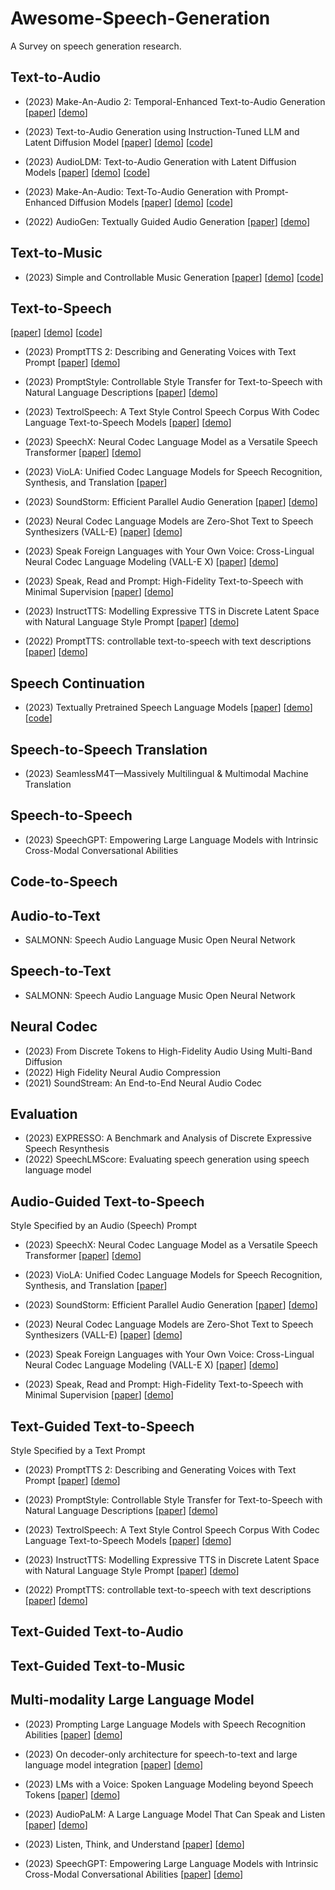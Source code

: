 # Awesome-Speech-Generation
A Survey on speech generation research.

## Text-to-Audio

* (2023) Make-An-Audio 2: Temporal-Enhanced Text-to-Audio Generation
    [[paper](https://arxiv.org/abs/2305.18474)] [[demo](https://make-an-audio-2.github.io/)]

* (2023) Text-to-Audio Generation using Instruction-Tuned LLM and Latent Diffusion Model
    [[paper](https://arxiv.org/abs/2304.13731)] [[demo](https://tango-web.github.io/)] [[code](https://github.com/declare-lab/tango)]

* (2023) AudioLDM: Text-to-Audio Generation with Latent Diffusion Models
    [[paper](https://arxiv.org/abs/2301.12503)] [[demo](https://audioldm.github.io/)] [[code](https://github.com/haoheliu/AudioLDM)]

* (2023) Make-An-Audio: Text-To-Audio Generation with Prompt-Enhanced Diffusion Models
    [[paper](https://arxiv.org/abs/2301.12661)] [[demo](https://text-to-audio.github.io/)] [[code](https://github.com/Text-to-Audio/Make-An-Audio)]

* (2022) AudioGen: Textually Guided Audio Generation
    [[paper](https://arxiv.org/abs/2209.15352)] [[demo](https://felixkreuk.github.io/audiogen/)]


## Text-to-Music

* (2023) Simple and Controllable Music Generation
    [[paper](https://arxiv.org/abs/2306.05284)] [[demo](https://ai.honu.io/papers/musicgen/)] [[code](https://github.com/facebookresearch/audiocraft)]

## Text-to-Speech
[[paper]()] [[demo]()] [[code]()]
* (2023) PromptTTS 2: Describing and Generating Voices with Text Prompt
    [[paper](https://arxiv.org/abs/2309.02285)] [[demo](https://speechresearch.github.io/prompttts2/)]

* (2023) PromptStyle: Controllable Style Transfer for Text-to-Speech with Natural Language Descriptions
    [[paper](https://arxiv.org/abs/2305.19522)] [[demo](https://promptstyle.github.io/PromptStyle)]

* (2023) TextrolSpeech: A Text Style Control Speech Corpus With Codec Language Text-to-Speech Models
    [[paper](https://arxiv.org/abs/2308.14430)] [[demo](https://sall-e.github.io/)]

* (2023) SpeechX: Neural Codec Language Model as a Versatile Speech Transformer
    [[paper](https://arxiv.org/abs/2308.06873)] [[demo](https://www.microsoft.com/en-us/research/project/speechx/)]

* (2023) VioLA: Unified Codec Language Models for Speech Recognition, Synthesis, and Translation
    [[paper](https://arxiv.org/abs/2305.16107)]

* (2023) SoundStorm: Efficient Parallel Audio Generation
    [[paper](https://arxiv.org/abs/2305.09636)] [[demo](https://google-research.github.io/seanet/soundstorm/examples/)]

* (2023) Neural Codec Language Models are Zero-Shot Text to Speech Synthesizers (VALL-E)
    [[paper](https://arxiv.org/abs/2301.02111)] [[demo](https://www.microsoft.com/en-us/research/project/vall-e-x/vall-e/)]

* (2023) Speak Foreign Languages with Your Own Voice: Cross-Lingual Neural Codec Language Modeling (VALL-E X)
    [[paper](https://arxiv.org/abs/2303.03926)] [[demo](https://www.microsoft.com/en-us/research/project/vall-e-x/)]

* (2023) Speak, Read and Prompt: High-Fidelity Text-to-Speech with Minimal Supervision
    [[paper](https://arxiv.org/abs/2302.03540)] [[demo](https://google-research.github.io/seanet/speartts/examples/)]

* (2023) InstructTTS: Modelling Expressive TTS in Discrete Latent Space with Natural Language Style Prompt
    [[paper](https://arxiv.org/abs/2301.13662)] [[demo](http://dongchaoyang.top/InstructTTS/)]

* (2022) PromptTTS: controllable text-to-speech with text descriptions
    [[paper](https://arxiv.org/abs/2211.12171)] [[demo](https://speechresearch.github.io/prompttts/)]

## Speech Continuation

* (2023) Textually Pretrained Speech Language Models
    [[paper](https://arxiv.org/abs/2305.13009)] [[demo](https://pages.cs.huji.ac.il/adiyoss-lab/twist/)] 
    [[code](https://github.com/facebookresearch/textlesslib/tree/main/examples/twist)]

## Speech-to-Speech Translation

* (2023) SeamlessM4T—Massively Multilingual & Multimodal Machine Translation


## Speech-to-Speech 
* (2023) SpeechGPT: Empowering Large Language Models with Intrinsic Cross-Modal Conversational Abilities

## Code-to-Speech

## Audio-to-Text

* SALMONN: Speech Audio Language Music Open Neural Network

## Speech-to-Text

* SALMONN: Speech Audio Language Music Open Neural Network

## Neural Codec

* (2023) From Discrete Tokens to High-Fidelity Audio Using Multi-Band Diffusion
* (2022) High Fidelity Neural Audio Compression
* (2021) SoundStream: An End-to-End Neural Audio Codec

## Evaluation

* (2023) EXPRESSO: A Benchmark and Analysis of Discrete Expressive Speech Resynthesis
* (2022) SpeechLMScore: Evaluating speech generation using speech language model


## Audio-Guided Text-to-Speech

Style Specified by an Audio (Speech) Prompt

* (2023) SpeechX: Neural Codec Language Model as a Versatile Speech Transformer
    [[paper](https://arxiv.org/abs/2308.06873)] [[demo](https://www.microsoft.com/en-us/research/project/speechx/)]

* (2023) VioLA: Unified Codec Language Models for Speech Recognition, Synthesis, and Translation
    [[paper](https://arxiv.org/abs/2305.16107)]

* (2023) SoundStorm: Efficient Parallel Audio Generation
    [[paper](https://arxiv.org/abs/2305.09636)] [[demo](https://google-research.github.io/seanet/soundstorm/examples/)]

* (2023) Neural Codec Language Models are Zero-Shot Text to Speech Synthesizers (VALL-E)
    [[paper](https://arxiv.org/abs/2301.02111)] [[demo](https://www.microsoft.com/en-us/research/project/vall-e-x/vall-e/)]

* (2023) Speak Foreign Languages with Your Own Voice: Cross-Lingual Neural Codec Language Modeling (VALL-E X)
    [[paper](https://arxiv.org/abs/2303.03926)] [[demo](https://www.microsoft.com/en-us/research/project/vall-e-x/)]

* (2023) Speak, Read and Prompt: High-Fidelity Text-to-Speech with Minimal Supervision
    [[paper](https://arxiv.org/abs/2302.03540)] [[demo](https://google-research.github.io/seanet/speartts/examples/)]

## Text-Guided Text-to-Speech

Style Specified by a Text Prompt

* (2023) PromptTTS 2: Describing and Generating Voices with Text Prompt
    [[paper](https://arxiv.org/abs/2309.02285)] [[demo](https://speechresearch.github.io/prompttts2/)]

* (2023) PromptStyle: Controllable Style Transfer for Text-to-Speech with Natural Language Descriptions
    [[paper](https://arxiv.org/abs/2305.19522)] [[demo](https://promptstyle.github.io/PromptStyle)]

* (2023) TextrolSpeech: A Text Style Control Speech Corpus With Codec Language Text-to-Speech Models
    [[paper](https://arxiv.org/abs/2308.14430)] [[demo](https://sall-e.github.io/)]

* (2023) InstructTTS: Modelling Expressive TTS in Discrete Latent Space with Natural Language Style Prompt
    [[paper](https://arxiv.org/abs/2301.13662)] [[demo](http://dongchaoyang.top/InstructTTS/)]

* (2022) PromptTTS: controllable text-to-speech with text descriptions
    [[paper](https://arxiv.org/abs/2211.12171)] [[demo](https://speechresearch.github.io/prompttts/)]

## Text-Guided Text-to-Audio

## Text-Guided Text-to-Music

## Multi-modality Large Language Model

* (2023) Prompting Large Language Models with Speech Recognition Abilities
    [[paper](https://arxiv.org/abs/2307.11795)] [[demo]()]

* (2023) On decoder-only architecture for speech-to-text and large language model integration
    [[paper](https://arxiv.org/abs/2307.03917)] [[demo]()]

* (2023) LMs with a Voice: Spoken Language Modeling beyond Speech Tokens
    [[paper](https://arxiv.org/abs/2305.15255)] [[demo]()]

* (2023) AudioPaLM: A Large Language Model That Can Speak and Listen
    [[paper](https://arxiv.org/abs/2306.12925)] [[demo]()]

* (2023) Listen, Think, and Understand
    [[paper](https://arxiv.org/abs/2305.10790)] [[demo]()]

* (2023) SpeechGPT: Empowering Large Language Models with Intrinsic Cross-Modal Conversational Abilities
    [[paper](https://arxiv.org/abs/2305.11000)] [[demo]()]